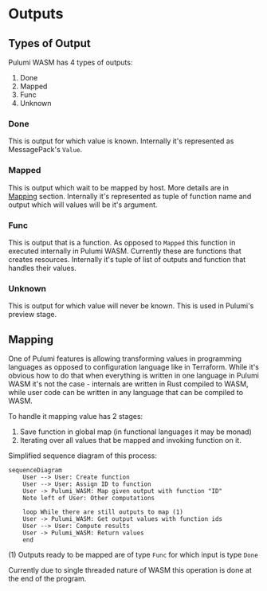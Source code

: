 # Outputs

## Types of Output

Pulumi WASM has 4 types of outputs:
1. Done
2. Mapped
3. Func
4. Unknown

### Done

This is output for which value is known. Internally it's represented as MessagePack's `Value`.

### Mapped

This is output which wait to be mapped by host. More details are in [Mapping](#Mapping) section. Internally it's represented as tuple of function name and output which will values will be it's argument.

### Func

This is output that is a function. As opposed to `Mapped` this function in executed internally in Pulumi WASM. Currently these are
functions that creates resources. Internally it's tuple of list of outputs and function that handles their values.

### Unknown

This is output for which value will never be known. This is used in Pulumi's preview stage.

## Mapping

One of Pulumi features is allowing transforming values in programming languages as opposed to 
configuration language like in Terraform. While it's obvious how to do that when everything is written in one language
in Pulumi WASM it's not the case - internals are written in Rust compiled to WASM, while user code
can be written in any language that can be compiled to WASM. 

To handle it mapping value has 2 stages:

1. Save function in global map (in functional languages it may be monad)
2. Iterating over all values that be mapped and invoking function on it.

Simplified sequence diagram of this process:

```mermaid
sequenceDiagram
    User --> User: Create function
    User --> User: Assign ID to function
    User -> Pulumi_WASM: Map given output with function "ID"
    Note left of User: Other computations
    
    loop While there are still outputs to map (1)
    User -> Pulumi_WASM: Get output values with function ids
    User --> User: Compute results
    User -> Pulumi_WASM: Return values
    end
```

(1) Outputs ready to be mapped are of type `Func` for which input is type `Done`

Currently due to single threaded nature of WASM this operation is done at the end of the program.
